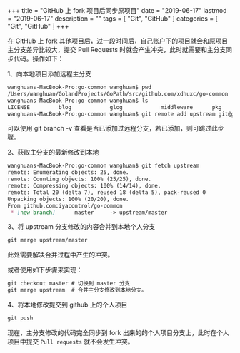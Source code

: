 +++
title = "GitHub 上 fork 项目后同步原项目"
date = "2019-06-17"
lastmod = "2019-06-17"
description = ""
tags = [
    "Git",
    "GitHub"
]
categories = [
    "Git",
    "GitHub"
]
+++

在 GitHub 上 fork 其他项目后，过一段时间后，自己账户下的项目就会和原项目主分支差异比较大，提交 Pull Requests 时就会产生冲突，此时就需要和主分支同步代码。操作如下：

<!--more-->

1、向本地项目添加远程主分支
```markdown
wanghuans-MacBook-Pro:go-common wanghuan$ pwd
/Users/wanghuan/GolandProjects/GoPath/src/github.com/xdhuxc/go-common
wanghuans-MacBook-Pro:go-common wanghuan$ ls
LICENSE         blog            glog            middleware      pkg             src
wanghuans-MacBook-Pro:go-common wanghuan$ git remote add upstream git@github.com:iyacontrol/go-common.git
```
可以使用 git branch -v 查看是否已添加过远程分支，若已添加，则可跳过此步骤。

2、获取主分支的最新修改到本地
```markdown
wanghuans-MacBook-Pro:go-common wanghuan$ git fetch upstream
remote: Enumerating objects: 25, done.
remote: Counting objects: 100% (25/25), done.
remote: Compressing objects: 100% (14/14), done.
remote: Total 20 (delta 7), reused 18 (delta 5), pack-reused 0
Unpacking objects: 100% (20/20), done.
From github.com:iyacontrol/go-common
 * [new branch]      master     -> upstream/master
```
3、将 upstream 分支修改的内容合并到本地个人分支
```markdown
git merge upstream/master
```
此处需要解决合并过程中产生的冲突。

或者使用如下步骤来实现：
```markdown
git checkout master # 切换到 master 分支
git merge upstream  # 合并主分支修改到本地分支。
```

4、将本地修改提交到 github 上的个人项目
```markdown
git push
```
现在，主分支修改的代码完全同步到 fork 出来的的个人项目分支上，此时在个人项目中提交 `Pull requests` 就不会发生冲突。
